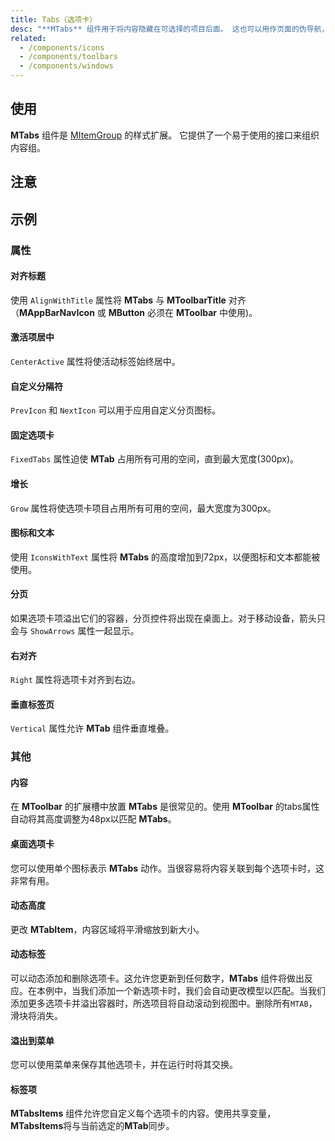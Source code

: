 ```yaml
---
title: Tabs（选项卡）
desc: "**MTabs** 组件用于将内容隐藏在可选择的项目后面。 这也可以用作页面的伪导航，其中选项卡是链接，选项卡项是内容。"
related:
  - /components/icons
  - /components/toolbars
  - /components/windows
---
```


## 使用

**MTabs** 组件是 [MItemGroup](/blazor/components/item-groups) 的样式扩展。 它提供了一个易于使用的接口来组织内容组。

<tabs-usage></tabs-usage>

## 注意

<app-alerts type="warning" content="当使用 `Dark` 属性且不提供自定义 `Color` 时，**MTabs**组件会将其颜色默认为 white。"></app-alerts>

<app-alerts type="warning" content="当使用包含必填输入字段的 **MTabItem** 时，你必须使用 `eager` 属性来验证尚未显示的必填字段。"></app-alerts>

## 示例

### 属性

#### 对齐标题

使用 `AlignWithTitle` 属性将 **MTabs** 与 **MToolbarTitle** 对齐（**MAppBarNavIcon** 或 **MButton** 必须在 **MToolbar** 中使用)。

<masa-example file="Examples.components.tabs.AlignWithTitle"></masa-example>

#### 激活项居中

`CenterActive` 属性将使活动标签始终居中。

<masa-example file="Examples.components.tabs.CenterActive"></masa-example>

#### 自定义分隔符

`PrevIcon` 和 `NextIcon` 可以用于应用自定义分页图标。

<masa-example file="Examples.components.tabs.CustomIcons"></masa-example>

#### 固定选项卡

`FixedTabs` 属性迫使 **MTab** 占用所有可用的空间，直到最大宽度(300px)。

<masa-example file="Examples.components.tabs.FixedTabs"></masa-example>

#### 增长

`Grow` 属性将使选项卡项目占用所有可用的空间，最大宽度为300px。

<masa-example file="Examples.components.tabs.Grow"></masa-example>

#### 图标和文本

使用 `IconsWithText` 属性将 **MTabs** 的高度增加到72px，以便图标和文本都能被使用。

<masa-example file="Examples.components.tabs.IconAndText"></masa-example>

#### 分页

如果选项卡项溢出它们的容器，分页控件将出现在桌面上。对于移动设备，箭头只会与 `ShowArrows` 属性一起显示。

<masa-example file="Examples.components.tabs.Pagination"></masa-example>

#### 右对齐

`Right` 属性将选项卡对齐到右边。

<masa-example file="Examples.components.tabs.Right"></masa-example>

#### 垂直标签页

`Vertical` 属性允许 **MTab** 组件垂直堆叠。

<masa-example file="Examples.components.tabs.VerticalTabs"></masa-example>

### 其他

#### 内容

在 **MToolbar** 的扩展槽中放置 **MTabs** 是很常见的。使用 **MToolbar** 的tabs属性自动将其高度调整为48px以匹配 **MTabs**。

<masa-example file="Examples.components.tabs.Content"></masa-example>

#### 桌面选项卡

您可以使用单个图标表示 **MTabs** 动作。当很容易将内容关联到每个选项卡时，这非常有用。

<masa-example file="Examples.components.tabs.DesktopTabs"></masa-example>

#### 动态高度

更改 **MTabItem**，内容区域将平滑缩放到新大小。

<masa-example file="Examples.components.tabs.DynamicHeight"></masa-example>

#### 动态标签

可以动态添加和删除选项卡。这允许您更新到任何数字，**MTabs** 组件将做出反应。在本例中，当我们添加一个新选项卡时，我们会自动更改模型以匹配。当我们添加更多选项卡并溢出容器时，所选项目将自动滚动到视图中。删除所有`MTAB`，滑块将消失。

<masa-example file="Examples.components.tabs.DynamicTabs"></masa-example>

#### 溢出到菜单

您可以使用菜单来保存其他选项卡，并在运行时将其交换。

<masa-example file="Examples.components.tabs.OverflowToMenu"></masa-example>

#### 标签项

**MTabsItems** 组件允许您自定义每个选项卡的内容。使用共享变量，**MTabsItems**将与当前选定的**MTab**同步。

<masa-example file="Examples.components.tabs.TabItems"></masa-example>